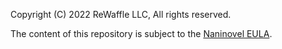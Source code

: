 Copyright (C) 2022 ReWaffle LLC, All rights reserved.

The content of this repository is subject to the [Naninovel EULA](https://naninovel.com/eula).
